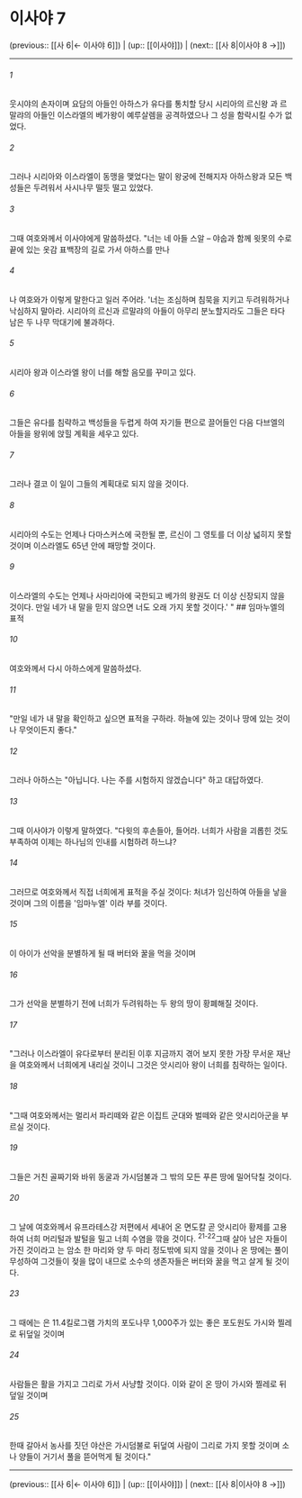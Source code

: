 # 이사야 7

(previous:: [[사 6|← 이사야 6]]) | (up:: [[이사야]]) | (next:: [[사 8|이사야 8 →]])

***




###### 1 

웃시야의 손자이며 요담의 아들인 아하스가 유다를 통치할 당시 시리아의 르신왕 과 르말랴의 아들인 이스라엘의 베가왕이 예루살렘을 공격하였으나 그 성을 함락시킬 수가 없었다. 



###### 2 

그러나 시리아와 이스라엘이 동맹을 맺었다는 말이 왕궁에 전해지자 아하스왕과 모든 백성들은 두려워서 사시나무 떨듯 떨고 있었다. 



###### 3 

그때 여호와께서 이사야에게 말씀하셨다. "너는 네 아들 스알 – 야숩과 함께 윗못의 수로 끝에 있는 옷감 표백장의 길로 가서 아하스를 만나 



###### 4 

나 여호와가 이렇게 말한다고 일러 주어라. '너는 조심하며 침묵을 지키고 두려워하거나 낙심하지 말아라. 시리아의 르신과 르말랴의 아들이 아무리 분노할지라도 그들은 타다 남은 두 나무 막대기에 불과하다. 



###### 5 

시리아 왕과 이스라엘 왕이 너를 해할 음모를 꾸미고 있다. 



###### 6 

그들은 유다를 침략하고 백성들을 두렵게 하여 자기들 편으로 끌어들인 다음 다브엘의 아들을 왕위에 앉힐 계획을 세우고 있다. 



###### 7 

그러나 결코 이 일이 그들의 계획대로 되지 않을 것이다. 



###### 8 

시리아의 수도는 언제나 다마스커스에 국한될 뿐, 르신이 그 영토를 더 이상 넓히지 못할 것이며 이스라엘도 65년 안에 패망할 것이다. 



###### 9 

이스라엘의 수도는 언제나 사마리아에 국한되고 베가의 왕권도 더 이상 신장되지 않을 것이다. 만일 네가 내 말을 믿지 않으면 너도 오래 가지 못할 것이다.' " ## 임마누엘의 표적 



###### 10 

여호와께서 다시 아하스에게 말씀하셨다. 



###### 11 

"만일 네가 내 말을 확인하고 싶으면 표적을 구하라. 하늘에 있는 것이나 땅에 있는 것이나 무엇이든지 좋다." 



###### 12 

그러나 아하스는 "아닙니다. 나는 주를 시험하지 않겠습니다" 하고 대답하였다. 



###### 13 

그때 이사야가 이렇게 말하였다. "다윗의 후손들아, 들어라. 너희가 사람을 괴롭힌 것도 부족하여 이제는 하나님의 인내를 시험하려 하느냐? 



###### 14 

그러므로 여호와께서 직접 너희에게 표적을 주실 것이다: 처녀가 임신하여 아들을 낳을 것이며 그의 이름을 '임마누엘' 이라 부를 것이다. 



###### 15 

이 아이가 선악을 분별하게 될 때 버터와 꿀을 먹을 것이며 



###### 16 

그가 선악을 분별하기 전에 너희가 두려워하는 두 왕의 땅이 황폐해질 것이다. 



###### 17 

"그러나 이스라엘이 유다로부터 분리된 이후 지금까지 겪어 보지 못한 가장 무서운 재난을 여호와께서 너희에게 내리실 것이니 그것은 앗시리아 왕이 너희를 침략하는 일이다. 



###### 18 

"그때 여호와께서는 멀리서 파리떼와 같은 이집트 군대와 벌떼와 같은 앗시리아군을 부르실 것이다. 



###### 19 

그들은 거친 골짜기와 바위 동굴과 가시덤불과 그 밖의 모든 푸른 땅에 밀어닥칠 것이다. 



###### 20 

그 날에 여호와께서 유프라테스강 저편에서 세내어 온 면도칼 곧 앗시리아 황제를 고용하여 너희 머리털과 발털을 밀고 너희 수염을 깎을 것이다. <sup class="versenum">21-22</sup>그때 살아 남은 자들이 가진 것이라고 는 암소 한 마리와 양 두 마리 정도밖에 되지 않을 것이나 온 땅에는 풀이 무성하여 그것들이 젖을 많이 내므로 소수의 생존자들은 버터와 꿀을 먹고 살게 될 것이다. 



###### 23 

그 때에는 은 11.4킬로그램 가치의 포도나무 1,000주가 있는 좋은 포도원도 가시와 찔레로 뒤덮일 것이며 



###### 24 

사람들은 활을 가지고 그리로 가서 사냥할 것이다. 이와 같이 온 땅이 가시와 찔레로 뒤덮일 것이며 



###### 25 

한때 갈아서 농사를 짓던 야산은 가시덤불로 뒤덮여 사람이 그리로 가지 못할 것이며 소나 양들이 거기서 풀을 뜯어먹게 될 것이다."

***

(previous:: [[사 6|← 이사야 6]]) | (up:: [[이사야]]) | (next:: [[사 8|이사야 8 →]])
